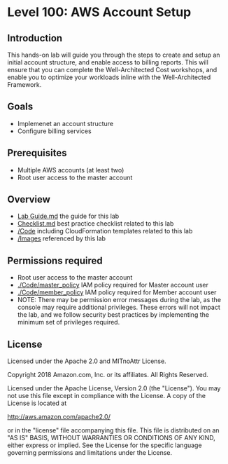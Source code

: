 # Level 100: AWS Account Setup

## Introduction
 This hands-on lab will guide you through the steps to create and setup an initial account structure, and enable access to billing reports. This will ensure that you can complete the Well-Architected Cost workshops, and enable you to optimize your workloads inline with the Well-Architected Framework.
 

## Goals
- Implemenet an account structure
- Configure billing services


## Prerequisites
- Multiple AWS accounts (at least two) 
- Root user access to the master account

## Overview

- [Lab Guide.md](Lab%20Guide.md) the guide for this lab
- [Checklist.md](Checklist.md) best practice checklist related to this lab
- [/Code](Code/) including CloudFormation templates related to this lab
- [/Images](Images/) referenced by this lab

## Permissions required

- Root user access to the master account
- [./Code/master_policy](./Code/master_policy) IAM policy required for Master account user
- [./Code/member_policy](./Code/member_policy) IAM policy required for Member account user 
- NOTE: There may be permission error messages during the lab, as the console may require additional privileges. These errors will not impact the lab, and we follow security best practices by implementing the minimum set of privileges required.


## License

Licensed under the Apache 2.0 and MITnoAttr License.

Copyright 2018 Amazon.com, Inc. or its affiliates. All Rights Reserved.

Licensed under the Apache License, Version 2.0 (the "License"). You may not use this file except in compliance with the License. A copy of the License is located at

http://aws.amazon.com/apache2.0/

or in the "license" file accompanying this file. This file is distributed on an "AS IS" BASIS, WITHOUT WARRANTIES OR CONDITIONS OF ANY KIND, either express or implied. See the License for the specific language governing permissions and limitations under the License.
